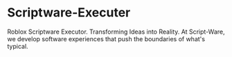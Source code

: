 # Scriptware-Executer
Roblox Scriptware Executor. Transforming Ideas into Reality. At Script-Ware, we develop software experiences that push the boundaries of what's typical.
